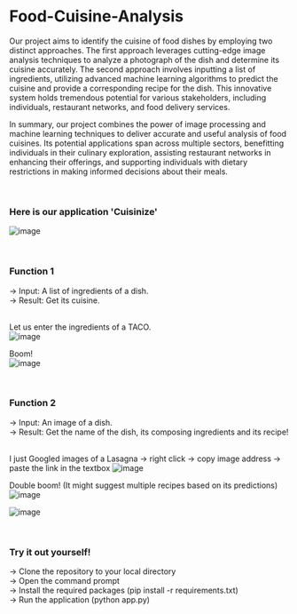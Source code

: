 # Food-Cuisine-Analysis

Our project aims to identify the cuisine of food dishes by employing two distinct approaches. The first approach leverages cutting-edge image analysis techniques to analyze a photograph of the dish and determine its cuisine accurately. The second approach involves inputting a list of ingredients, utilizing advanced machine learning algorithms to predict the cuisine and provide a corresponding recipe for the dish. This innovative system holds tremendous potential for various stakeholders, including individuals, restaurant networks, and food delivery services.

In summary, our project combines the power of image processing and machine learning techniques to deliver accurate and useful analysis of food cuisines. Its potential applications span across multiple sectors, benefitting individuals in their culinary exploration, assisting restaurant networks in enhancing their offerings, and supporting individuals with dietary restrictions in making informed decisions about their meals.

<br>

### Here is our application 'Cuisinize'

![image](https://github.com/Rhugved-Kale/Food-Cuisine-Analysis/assets/86423298/f0c0bf50-e86a-4ccb-ad0b-4d9de37d3a74)

<br>

### Function 1

-> Input: A list of ingredients of a dish. <br>
-> Result: Get its cuisine.<br><br>


Let us enter the ingredients of a TACO. <br>
![image](https://github.com/Rhugved-Kale/Food-Cuisine-Analysis/assets/86423298/bad37c9f-100e-4266-9395-a1317acfeb3e)

Boom!<br>
![image](https://github.com/Rhugved-Kale/Food-Cuisine-Analysis/assets/86423298/3abeaf3f-6abd-4b72-bce8-e61c39d87d5f)

<br>

### Function 2

-> Input: An image of a dish. <br>
-> Result: Get the name of the dish, its composing ingredients and its recipe!<br><br>


I just Googled images of a Lasagna -> right click -> copy image address -> paste the link in the textbox
![image](https://github.com/Rhugved-Kale/Food-Cuisine-Analysis/assets/86423298/07393aa8-815f-4b9d-a59f-db5482b335a3) <br>

Double boom! (It might suggest multiple recipes based on its predictions)<br>
![image](https://github.com/Rhugved-Kale/Food-Cuisine-Analysis/assets/86423298/98a39229-e279-4816-9a08-98a7776dd75a)

![image](https://github.com/Rhugved-Kale/Food-Cuisine-Analysis/assets/86423298/245ef771-aeed-48a0-ad55-8b291be4903d)

<br>

### Try it out yourself!

-> Clone the repository to your local directory<br>
-> Open the command prompt<br>
-> Install the required packages (pip install -r requirements.txt)<br>
-> Run the application (python app.py)
